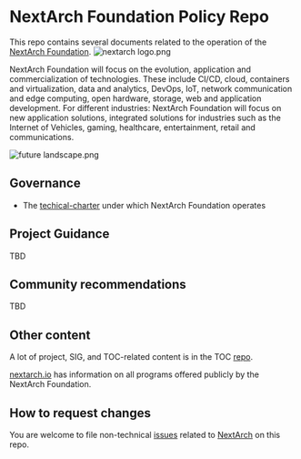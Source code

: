 # NextArch Foundation Policy Repo

This repo contains several documents related to the operation of the [NextArch Foundation](https://nextarch.io).
![nextarch logo.png](https://i.loli.net/2021/11/29/hwIQkZ42idsAbf1.png)

NextArch Foundation will focus on the evolution, application and commercialization of technologies. These include CI/CD, cloud, containers and virtualization, data and analytics, DevOps, IoT, network communication and edge computing, open hardware, storage, web and application development. For different industries: NextArch Foundation will focus on new application solutions, integrated solutions for industries such as the Internet of Vehicles, gaming, healthcare, entertainment, retail and communications.

![future landscape.png](https://i.loli.net/2021/11/29/HpQ2m1BuSwLiW7z.png)

## Governance

* The [techical-charter](technical-charter.md) under which NextArch Foundation operates

## Project Guidance

TBD

## Community recommendations

TBD

## Other content

A lot of project, SIG, and TOC-related content is in the TOC [repo](https://github.com/nextarch/toc). 

[nextarch.io](https://nextarch.io) has information on all programs offered publicly by the NextArch Foundation.

## How to request changes

You are welcome to file non-technical [issues](https://github.com/nextarch/foundation/issues/new) related to [NextArch](https://nextarch.io) on this repo.
